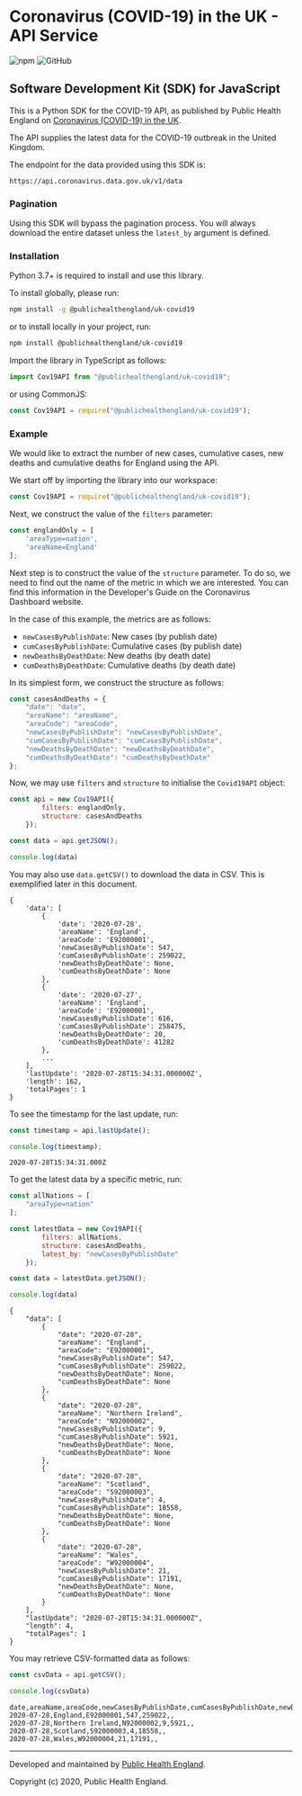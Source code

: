# Coronavirus (COVID-19) in the UK - API Service

![npm](https://img.shields.io/npm/v/@publichealthengland/uk-covid19)
![GitHub](https://img.shields.io/github/license/publichealthengland/coronavirus-dashboard-api-javascript-sdk)

## Software Development Kit (SDK) for JavaScript

This is a Python SDK for the COVID-19 API, as published by Public Health England
on [Coronavirus (COVID-19) in the UK](http://coronavirus.data.gov.uk/).

The API supplies the latest data for the COVID-19 outbreak in the United Kingdom. 

The endpoint for the data provided using this SDK is:

    https://api.coronavirus.data.gov.uk/v1/data


### Pagination

Using this SDK will bypass the pagination process. You will always download the entire
dataset unless the `latest_by` argument is defined.



### Installation


Python 3.7+ is required to install and use this library.

To install globally, please run:

```bash
npm install -g @publichealthengland/uk-covid19
```

or to install locally in your project, run:

```bash
npm install @publichealthengland/uk-covid19
```

Import the library in TypeScript as follows:

```typescript
import Cov19API from "@publichealthengland/uk-covid19";
```

or using CommonJS:

```javascript
const Cov19API = require("@publichealthengland/uk-covid19");
```


### Example

We would like to extract the number of new cases, cumulative cases, new deaths and
cumulative deaths for England using the API.

We start off by importing the library into our workspace:

```javascript
const Cov19API = require("@publichealthengland/uk-covid19");
```

Next, we construct the value of the `filters` parameter:

```javascript
const englandOnly = [
    'areaType=nation',
    'areaName=England'
];
```

Next step is to construct the value of the `structure` parameter. To do so, we need to
find out the name of the metric in which we are interested. You can find this information
in the Developer's Guide on the Coronavirus Dashboard website.

In the case of this example, the metrics are as follows:

- `newCasesByPublishDate`: New cases (by publish date)
- `cumCasesByPublishDate`: Cumulative cases (by publish date)
- `newDeathsByDeathDate`: New deaths (by death date)
- `cumDeathsByDeathDate`: Cumulative deaths (by death date)

In its simplest form, we construct the structure as follows:

```javascript
const casesAndDeaths = {
    "date": "date",
    "areaName": "areaName",
    "areaCode": "areaCode",
    "newCasesByPublishDate": "newCasesByPublishDate",
    "cumCasesByPublishDate": "cumCasesByPublishDate",
    "newDeathsByDeathDate": "newDeathsByDeathDate",
    "cumDeathsByDeathDate": "cumDeathsByDeathDate"
};
```

Now, we may use `filters` and `structure` to initialise the `Covid19API` object:

```javascript
const api = new Cov19API({
        filters: englandOnly,
        structure: casesAndDeaths
    });

const data = api.getJSON(); 

console.log(data)
```

You may also use `data.getCSV()` to download the data in CSV. This is exemplified later 
in this document.

```
{
    'data': [
        {
            'date': '2020-07-28',
            'areaName': 'England',
            'areaCode': 'E92000001',
            'newCasesByPublishDate': 547,
            'cumCasesByPublishDate': 259022,
            'newDeathsByDeathDate': None,
            'cumDeathsByDeathDate': None
        },
        {
            'date': '2020-07-27',
            'areaName': 'England',
            'areaCode': 'E92000001',
            'newCasesByPublishDate': 616,
            'cumCasesByPublishDate': 258475,
            'newDeathsByDeathDate': 20,
            'cumDeathsByDeathDate': 41282
        },
        ...
    ],
    'lastUpdate': '2020-07-28T15:34:31.000000Z',
    'length': 162,
    'totalPages': 1
}
```

To see the timestamp for the last update, run:

```javascript
const timestamp = api.lastUpdate();

console.log(timestamp);
```

```
2020-07-28T15:34:31.000Z
```

To get the latest data by a specific metric, run:

```javascript
const allNations = [
    "areaType=nation"
];

const latestData = new Cov19API({
        filters: allNations,
        structure: casesAndDeaths,
        latest_by: "newCasesByPublishDate"
    });

const data = latestData.getJSON();

console.log(data)
```

```
{
    "data": [
        {
            "date": "2020-07-28",
            "areaName": "England",
            "areaCode": "E92000001",
            "newCasesByPublishDate": 547,
            "cumCasesByPublishDate": 259022,
            "newDeathsByDeathDate": None,
            "cumDeathsByDeathDate": None
        },
        {
            "date": "2020-07-28",
            "areaName": "Northern Ireland",
            "areaCode": "N92000002",
            "newCasesByPublishDate": 9,
            "cumCasesByPublishDate": 5921,
            "newDeathsByDeathDate": None,
            "cumDeathsByDeathDate": None
        },
        {
            "date": "2020-07-28",
            "areaName": "Scotland",
            "areaCode": "S92000003",
            "newCasesByPublishDate": 4,
            "cumCasesByPublishDate": 18558,
            "newDeathsByDeathDate": None,
            "cumDeathsByDeathDate": None
        },
        {
            "date": "2020-07-28",
            "areaName": "Wales",
            "areaCode": "W92000004",
            "newCasesByPublishDate": 21,
            "cumCasesByPublishDate": 17191,
            "newDeathsByDeathDate": None,
            "cumDeathsByDeathDate": None
        }
    ],
    "lastUpdate": "2020-07-28T15:34:31.000000Z",
    "length": 4,
    "totalPages": 1
}
```


You may retrieve CSV-formatted data as follows:

```javascript
const csvData = api.getCSV();

console.log(csvData)
```

```
date,areaName,areaCode,newCasesByPublishDate,cumCasesByPublishDate,newDeathsByDeathDate,cumDeathsByDeathDate
2020-07-28,England,E92000001,547,259022,,
2020-07-28,Northern Ireland,N92000002,9,5921,,
2020-07-28,Scotland,S92000003,4,18558,,
2020-07-28,Wales,W92000004,21,17191,,
```

-----------

Developed and maintained by [Public Health England](https://www.gov.uk/government/organisations/public-health-england).

Copyright (c) 2020, Public Health England.
